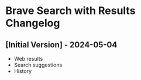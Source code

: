 # Brave Search with Results Changelog

## [Initial Version] - 2024-05-04

- Web results
- Search suggestions
- History
